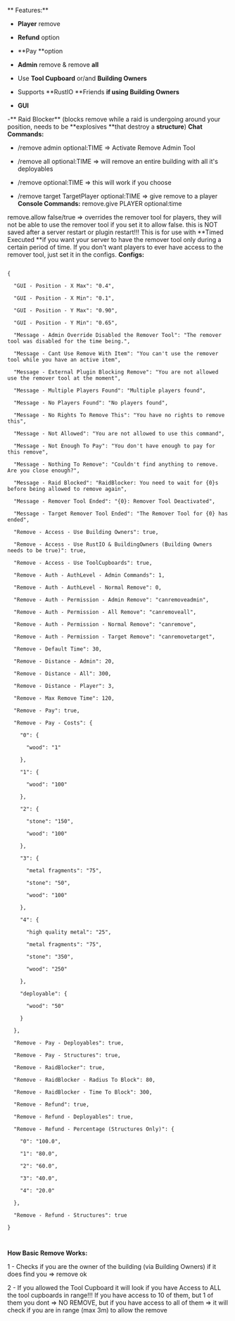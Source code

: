 **
Features:**

- **Player** remove

- **Refund** option

- **Pay **option

- **Admin** remove & remove **all**

- Use **Tool Cupboard** or/and **Building Owners**

- Supports **RustIO **Friends **if using Building Owners**

- **GUI**

-** Raid Blocker** (blocks remove while a raid is undergoing around your position, needs to be **explosives **that destroy a **structure**)
**Chat Commands:**
- /remove admin optional:TIME => Activate Remove Admin Tool
- /remove all optional:TIME => will remove an entire building with all it's deployables
- /remove optional:TIME => this will work if you choose

- /remove target TargetPlayer optional:TIME => give remove to a player
**Console Commands:**
remove.give PLAYER optional:time

remove.allow false/true => overrides the remover tool for players, they will not be able to use the remover tool if you set it to allow false. this is NOT saved after a server restart or plugin restart!!! This is for use with **Timed Executed **if you want your server to have the remover tool only during a certain period of time. If you don't want players to ever have access to the remover tool, just set it in the configs.
**Configs:**

````

{

  "GUI - Position - X Max": "0.4",

  "GUI - Position - X Min": "0.1",

  "GUI - Position - Y Max": "0.90",

  "GUI - Position - Y Min": "0.65",

  "Message - Admin Override Disabled the Remover Tool": "The remover tool was disabled for the time being.",

  "Message - Cant Use Remove With Item": "You can't use the remover tool while you have an active item",

  "Message - External Plugin Blocking Remove": "You are not allowed use the remover tool at the moment",

  "Message - Multiple Players Found": "Multiple players found",

  "Message - No Players Found": "No players found",

  "Message - No Rights To Remove This": "You have no rights to remove this",

  "Message - Not Allowed": "You are not allowed to use this command",

  "Message - Not Enough To Pay": "You don't have enough to pay for this remove",

  "Message - Nothing To Remove": "Couldn't find anything to remove. Are you close enough?",

  "Message - Raid Blocked": "RaidBlocker: You need to wait for {0}s before being allowed to remove again",

  "Message - Remover Tool Ended": "{0}: Remover Tool Deactivated",

  "Message - Target Remover Tool Ended": "The Remover Tool for {0} has ended",

  "Remove - Access - Use Building Owners": true,

  "Remove - Access - Use RustIO & BuildingOwners (Building Owners needs to be true)": true,

  "Remove - Access - Use ToolCupboards": true,

  "Remove - Auth - AuthLevel - Admin Commands": 1,

  "Remove - Auth - AuthLevel - Normal Remove": 0,

  "Remove - Auth - Permission - Admin Remove": "canremoveadmin",

  "Remove - Auth - Permission - All Remove": "canremoveall",

  "Remove - Auth - Permission - Normal Remove": "canremove",

  "Remove - Auth - Permission - Target Remove": "canremovetarget",

  "Remove - Default Time": 30,

  "Remove - Distance - Admin": 20,

  "Remove - Distance - All": 300,

  "Remove - Distance - Player": 3,

  "Remove - Max Remove Time": 120,

  "Remove - Pay": true,

  "Remove - Pay - Costs": {

    "0": {

      "wood": "1"

    },

    "1": {

      "wood": "100"

    },

    "2": {

      "stone": "150",

      "wood": "100"

    },

    "3": {

      "metal fragments": "75",

      "stone": "50",

      "wood": "100"

    },

    "4": {

      "high quality metal": "25",

      "metal fragments": "75",

      "stone": "350",

      "wood": "250"

    },

    "deployable": {

      "wood": "50"

    }

  },

  "Remove - Pay - Deployables": true,

  "Remove - Pay - Structures": true,

  "Remove - RaidBlocker": true,

  "Remove - RaidBlocker - Radius To Block": 80,

  "Remove - RaidBlocker - Time To Block": 300,

  "Remove - Refund": true,

  "Remove - Refund - Deployables": true,

  "Remove - Refund - Percentage (Structures Only)": {

    "0": "100.0",

    "1": "80.0",

    "2": "60.0",

    "3": "40.0",

    "4": "20.0"

  },

  "Remove - Refund - Structures": true

}

 
````


**How Basic Remove Works:**

1 - Checks if you are the owner of the building (via Building Owners) if it does find you => remove ok

2 - If you allowed the Tool Cupboard it will look if you have Access to ALL the tool cupboards in range!!! If you have access to 10 of them, but 1 of them you dont => NO REMOVE, but if you have access to all of them => it will check if you are in range (max 3m) to allow the remove